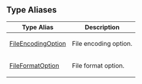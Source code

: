 ## Type Aliases

<table>
<thead>
<tr>
<th>Type Alias</th>
<th>Description</th>
</tr>
</thead>
<tbody>
<tr>
<td>

[FileEncodingOption](type-aliases/FileEncodingOption.md)

</td>
<td>

File encoding option.

</td>
</tr>
<tr>
<td>

[FileFormatOption](type-aliases/FileFormatOption.md)

</td>
<td>

File format option.

</td>
</tr>
</tbody>
</table>
